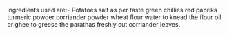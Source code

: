 ingredients used are:-
Potatoes 
salt as per taste
green chillies
red paprika
turmeric powder
corriander powder
wheat flour
water to knead the flour
oil or ghee to greese the parathas
freshly cut corriander leaves.
